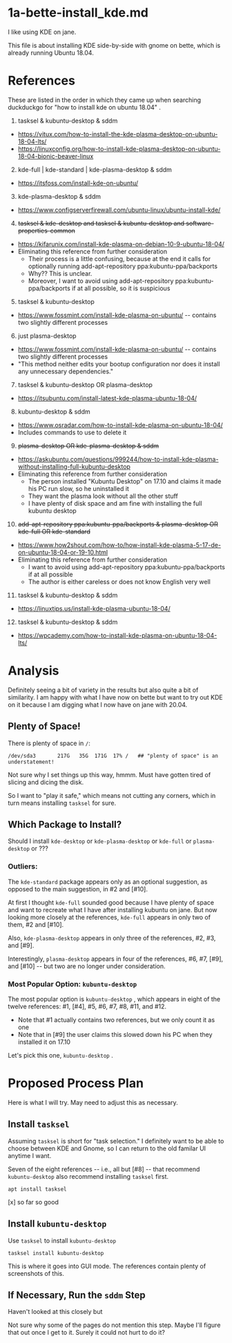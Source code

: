 
# 1a-bette-install_kde.md

I like using KDE on jane.

This file is about installing KDE side-by-side with gnome on bette, which is already running Ubuntu 18.04.

# References

These are listed in the order in which they came up when searching duckduckgo for "how to install kde on ubuntu 18.04" .

1. tasksel & kubuntu-desktop & sddm
  - https://vitux.com/how-to-install-the-kde-plasma-desktop-on-ubuntu-18-04-lts/
  - https://linuxconfig.org/how-to-install-kde-plasma-desktop-on-ubuntu-18-04-bionic-beaver-linux

2. kde-full | kde-standard | kde-plasma-desktop & sddm
  - https://itsfoss.com/install-kde-on-ubuntu/

3. kde-plasma-desktop & sddm
  - https://www.configserverfirewall.com/ubuntu-linux/ubuntu-install-kde/

4. ~~tasksel & kde-desktop and tasksel & kubuntu-desktop and software-properties-common~~
  - https://kifarunix.com/install-kde-plasma-on-debian-10-9-ubuntu-18-04/
  - Eliminating this reference from further consideration
    - Their process is a little confusing, because at the end it calls for optionally running add-apt-repository ppa:kubuntu-ppa/backports
    - Why??  This is unclear.
    - Moreover, I want to avoid using add-apt-repository ppa:kubuntu-ppa/backports if at all possible, so it is suspicious

5. tasksel & kubuntu-desktop
  - https://www.fossmint.com/install-kde-plasma-on-ubuntu/ -- contains two slightly different processes

6. just plasma-desktop
  - https://www.fossmint.com/install-kde-plasma-on-ubuntu/ -- contains two slightly different processes
  - "This method neither edits your bootup configuration nor does it install any unnecessary dependencies."

7. tasksel & kubuntu-desktop OR plasma-desktop
  - https://itsubuntu.com/install-latest-kde-plasma-ubuntu-18-04/

8. kubuntu-desktop & sddm
  - https://www.osradar.com/how-to-install-kde-plasma-on-ubuntu-18-04/
  - Includes commands to use to delete it

9. ~~plasma-desktop OR kde-plasma-desktop & sddm~~
  - https://askubuntu.com/questions/999244/how-to-install-kde-plasma-without-installing-full-kubuntu-desktop
  - Eliminating this reference from further consideration
    - The person installed "Kubuntu Desktop" on 17.10 and claims it made his PC run slow, so he uninstalled it
    - They want the plasma look without all the other stuff
    - I have plenty of disk space and am fine with installing the full kubuntu desktop

10. ~~add-apt-repository ppa:kubuntu-ppa/backports & plasma-desktop OR kde-full OR kde-standard~~
  - https://www.how2shout.com/how-to/how-install-kde-plasma-5-17-de-on-ubuntu-18-04-or-19-10.html
  - Eliminating this reference from further consideration
    - I want to avoid using add-apt-repository ppa:kubuntu-ppa/backports if at all possible
    - The author is either careless or does not know English very well

11. tasksel & kubuntu-desktop & sddm
  - https://linuxtips.us/install-kde-plasma-ubuntu-18-04/

12. tasksel & kubuntu-desktop & sddm
  - https://wpcademy.com/how-to-install-kde-plasma-on-ubuntu-18-04-lts/

# Analysis

Definitely seeing a bit of variety in the results but also quite a bit of similarity.
I am happy with what I have now on bette but want to try out KDE on it because I am digging what I now have on jane with 20.04.

## Plenty of Space!

There is plenty of space in `/`:

```
/dev/sda3       217G   35G  171G  17% /   ## "plenty of space" is an understatement!
```

Not sure why I set things up this way, hmmm.  Must have gotten tired of slicing and dicing the disk.

So I want to "play it safe," which means not cutting any corners, which in turn means installing `tasksel` for sure.

## Which Package to Install?

Should I install `kde-desktop` or `kde-plasma-desktop` or `kde-full` or `plasma-desktop` or ???

### Outliers:

The `kde-standard` package appears only as an optional suggestion, as opposed to the main suggestion, in #2 and [#10].

At first I thought `kde-full` sounded good because I have plenty of space and want to recreate
what I have after installing kubuntu on jane.
But now looking more closely at the references, `kde-full` appears in only two of them, #2 and [#10].

Also, `kde-plasma-desktop` appears in only three of the references, #2, #3, and [#9].

Interestingly, `plasma-desktop` appears in four of the references, #6, #7, [#9], and [#10] --
but two are no longer under consideration.

### Most Popular Option: `kubuntu-desktop`

The most popular option is `kubuntu-desktop` , which appears in eight of the twelve references:
#1, [#4], #5, #6, #7, #8, #11, and #12.

- Note that #1 actually contains two references, but we only count it as one
- Note that in [#9] the user claims this slowed down his PC when they installed it on 17.10

Let's pick this one, `kubuntu-desktop` .

# Proposed Process Plan

Here is what I will try.  May need to adjust this as necessary.

## Install `tasksel`

Assuming `tasksel` is short for "task selection."
I definitely want to be able to choose between KDE and Gnome, so I can return to the old familar UI anytime I want.

Seven of the eight references -- i.e., all but [#8] -- that recommend `kubuntu-desktop` also recommend installing `tasksel` first.

```
apt install tasksel
```

[x] so far so good

## Install `kubuntu-desktop`

Use `tasksel` to install `kubuntu-desktop`

```
tasksel install kubuntu-desktop
```

This is where it goes into GUI mode.  The references contain plenty of screenshots of this.

## If Necessary, Run the `sddm` Step

Haven't looked at this closely but

Not sure why some of the pages do not mention this step.
Maybe I'll figure that out once I get to it.
Surely it could not hurt to do it?

